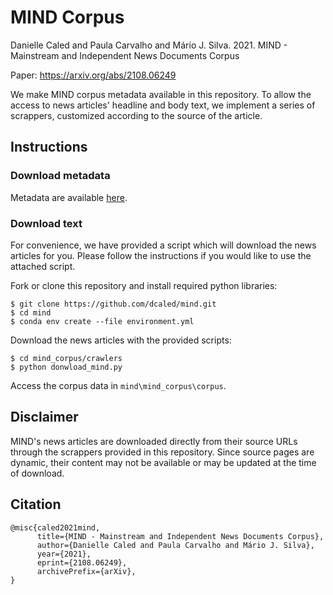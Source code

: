 # MIND Corpus
Danielle Caled and Paula Carvalho and Mário J. Silva. 2021. MIND - Mainstream and Independent News Documents Corpus

Paper: https://arxiv.org/abs/2108.06249

We make MIND corpus metadata available in this repository. 
To allow the access to news articles' headline and body text, we implement a series of scrappers, customized according to the source of the article.


## Instructions

### Download metadata

Metadata are available [here](https://github.com/dcaled/mind/blob/master/mind_corpus/corpus/mind_metadata.json).

### Download text 

For convenience, we have provided a script which will download the news articles for you. Please follow the instructions if you would like to use the attached script.

Fork or clone this repository and install required python libraries:

```
$ git clone https://github.com/dcaled/mind.git
$ cd mind
$ conda env create --file environment.yml
```

Download the news articles with the provided scripts:

```
$ cd mind_corpus/crawlers
$ python donwload_mind.py
```

Access the corpus data in ```mind\mind_corpus\corpus```.

## Disclaimer
MIND's news articles are downloaded directly from their source URLs through the scrappers provided in this repository. Since source pages are dynamic, their content may not be available or may be updated at the time of download.


## Citation
```
@misc{caled2021mind,
      title={MIND - Mainstream and Independent News Documents Corpus}, 
      author={Danielle Caled and Paula Carvalho and Mário J. Silva},
      year={2021},
      eprint={2108.06249},
      archivePrefix={arXiv},
}
```

